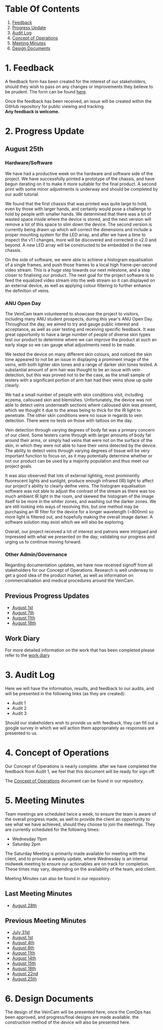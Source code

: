 # Table Of Contents
1. [Feedback](#1-feedback)
2. [Progress Update](#2-progress-update)
3. [Audit Log](#3-audit-log)
4. [Concept of Operations](#4-concept-of-operations)
5. [Meeting Minutes](#5-meeting-minutes)
6. [Design Documents](#6-design-documents)

# 1. Feedback
A feedback form has been created for the interest of our stakeholders, should they wish to pass on any changes or improvements they believe to be prudent. The form can be found [here](https://goo.gl/forms/8cw5eWdaOY5C1jBo1).

Once the feedback has been received, an issue will be created within the GitHub repository for public viewing and tracking.  
**Any feedback is welcome.**

# 2. Progress Update
## August 25th
### Hardware/Software
We have had a productive week on the hardware and software side of the project. We have successfully printed a prototype of the chassis, and have begun iterating on it to make it more suitable for the final product. A second print with some minor adjustments is underway and should be completed by our audit tutorial.

We found that the first chassis that was printed was quite large to hold, even by those with larger hands, and certainly would pose a challenge to hold by people with smaller hands. We determined that there was a lot of wasted space inside where the device is stored, and the next version will remove a lot of this space to slim down the device. The second version is currently being drawn up which will correct the dimensions and include a proper mounting system for the LED array, and after we have a time to inspect the v1.1 changes, more will be discovered and corrected in v2.0 and beyond. A new LED array will be constructed to be embedded in the new chassis.

On the side of software, we were able to achieve a histogram equalisation of a single frames, and push those frames to a local high frame-per-second video stream. This is a huge step towards our next milestone, and a step closer to finalising our product. The next goal for the project software is to feed the equalized video stream into the web stream so it can displayed on an external device, as well as applying colour filtering to further enhance the definition of veins.

### ANU Open Day
The VeinCam team volunteered to showcase the project to visitors, including many ANU student prospects, during this year's ANU Open Day. Throughout the day, we aimed to try and gauge public interest and acceptance, as well as user testing and receiving specific feedback. It was great opportunity to have a large number of people of diverse skin types test our product to determine where we can improve the product at such an early stage so we can gauge what adjustments need to be made.

We tested the device on many different skin colours, and noticed the skin tone appeared to not be an issue in displaying a prominent image of the veins, with both lighter skin tones and a range of darker skin tones tested.  A substantial amount of arm hair was thought to be an issue with vein detection, but this was proved not to be the case, as the small sample of testers with a significant portion of arm hair had their veins show up quite clearly. 

We had a small number of people with skin conditions visit, including eczema, calloused skin and blemishes. Unfortunately, the device was not able to detect veins underneath sections where calloused skin was present, which we thought it due to the areas being to thick for the IR light to penetrate. The other skin conditions were no issue in regards to vein detection. There were no tests on those with tattoos on the day.

Vein detection through varying degrees of body fat was a primary concern of our client. Some testers came through with larger amounts of body fat around their arms, or simply had veins that were not on the surface of the skin, in which they were not able to have their veins detected by the device. The ability to detect veins through varying degrees of tissue will be very important function to focus on, as it may potentially determine whether or not our product can be used by a majority population and thus meet our project goals.

It was also observed that lots of external lighting, most prominently fluorescent lights and sunlight, produce enough infrared (IR) light to affect our project's ability to clearly deifne veins. The histogram equalisation software was not able to adjust the contrast of the stream as there was too much ambient IR light in the room, and skewed the histogram of the image itself to be more in the whiter zones, and washing out the darker zones. We are still looking into ways of resolving this, but one method may be purchasing an IR filter for the device for a longer wavelength (~800nm) so more light is filtered out, and hopefully making the overall image darker. A software solution may exist which we will also be exploring.

Overall, our project received a lot of interest and patrons were intrigued and impressed with what we presented on the day; validating our progress and urging us to continue moving forward. 
 
### Other Admin/Governance 
Regarding documentation updates, we have now received signoff from all stakeholders for our Concept of Operations. Research is well underway to get a good idea of the product market, as well as information on commercialisation and medical procedures around the VeinCam. 

## Previous Progress Updates
* [August 1st](Progress-Updates/progress-update-2018-08-01.md)
* [August 7th](Progress-Updates/progress-update-2018-08-07.md)
* [August 11th](Progress-Updates/progress-update-2018-08-11.md)
* [August 18th](Progress-Updates/progress-update-2018-08-18.md)

## Work Diary
For more detailed information on the work that has been completed please refer to the [work diary](docs/Team-Work-Diary.md)

# 3. Audit Log
Here we will have the information, results, and feedback to our audits, and will be presented in the following links (as they are created):

* Audit 1
* Audit 2
* Audit 3

Should our stakeholders wish to provide us with feedback, they can fill out a google survey in which we will action them appropriately as responses are presented to us.

# 4. Concept of Operations
Our Concept of Operations is nearly complete. after we have completed the feedback from Audit 1, we feel that this document will be ready for sign off.

The [Concept of Operations](docs/CONOPS.md) document can be found in our repository.

# 5. Meeting Minutes
Team meetings are scheduled twice a week, to ensure the team is aware of the overall progress made, as well to provide the client an opportunity to see what we have achieved, should they choose to join the meetings. They are currently scheduled for the following times:
* Wednesday 11pm
* Saturday 2pm

The Saturday Meeting is primarily made available for meeting with the client, and to provide a weekly update, where Wednesday is an internal midweek meeting to ensure our actionables are on track for completion. These times may vary, depending on the availability of the team, and client.

Meeting Minutes can also be found in our repository:

## Last Meeting Minutes
* [August 28th](Meeting-Minutes/Meeting-Minutes-2018-08-28.md)

## Previous Meeting Minutes
* [July 31st](Meeting-Minutes/Meeting-Minutes-2018-07-31.md)  
* [August 1st](Meeting-Minutes/Meeting-Minutes-2018-08-01.md)
* [August 4th](Meeting-Minutes/Meeting-Minutes-2018-08-04.md)
* [August 8th](Meeting-Minutes/Meeting-Minutes-2018-08-08.md)
* [August 11th](Meeting-Minutes/Meeting-Minutes-2018-08-11.md)
* [August 14th](Meeting-Minutes/Meeting-Minutes-2018-08-14.md)
* [August 15th](Meeting-Minutes/Meeting-Minutes-2018-08-15.md)
* [August 18th](Meeting-Minutes/Meeting-Minutes-2018-08-18.md)
* [August 22nd](Meeting-Minutes/Meeting-Minutes-2018-08-22.md)
* [August 25th](Meeting-Minutes/Meeting-Minutes-2018-08-25.md)

# 6. Design Documents
The design of the VeinCam will be presented here, once the ConOps has been approved, and progress/final designs are made available. the construction method of the device will also be presented here.
